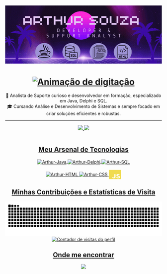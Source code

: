<p align="center">
  <img src="https://github.com/arthur-souzam/arthur-souzam/blob/main/header.gif?raw=true" alt="Banner animado do perfil de Arthur">
</p>

<h1 align="center">
  <a href="https://git.io/typing-svg"><img src="https://readme-typing-svg.herokuapp.com?font=Fira+Code&size=25&pause=1000&color=00BFFF&center=true&vCenter=true&width=500&lines=Bem+vindo(a)+ao+meu+perfil;Me+chamo+Arthur+Souza+Mendes;Desenvolvedor+%26+Analista+de+Suporte" alt="Animação de digitação"></a>
</h1>

<p align="center">
  🚀 Analista de Suporte curioso e desenvolvedor em formação, especializado em Java, Delphi e SQL. <br>
  🎓 Cursando Análise e Desenvolvimento de Sistemas e sempre focado em criar soluções eficientes e robustas.
</p>

<hr>

<div align="center">
  <a href="https://github.com/arthur-souzam">
  <img height="180em" src="https://github-readme-stats.vercel.app/api?username=arthur-souzam&show_icons=true&theme=dracula&include_all_commits=true&count_private=true"/>
  <img height="180em" src="https://github-readme-stats.vercel.app/api/top-langs/?username=arthur-souzam&layout=compact&langs_count=7&theme=dracula"/>
</div>

<div style="display: inline_block" align="center"><br>
  <h2 align="center">Meu Arsenal de Tecnologias</h2>
  <img align="center" alt="Arthur-Java" height="40" width="50" title="Java" src="https://cdn.jsdelivr.net/gh/devicons/devicon/icons/java/java-original.svg">
  <img align="center" alt="Arthur-Delphi" height="40" width="50" title="Delphi" src="https://cdn.jsdelivr.net/gh/devicons/devicon/icons/delphi/delphi-original.svg">
  <img align="center" alt="Arthur-SQL" height="40" width="50" title="SQL" src="https://cdn.jsdelivr.net/gh/devicons/devicon/icons/postgresql/postgresql-original.svg">
  <br><br>
  <img align="center" alt="Arthur-HTML" height="30" width="40" title="HTML5" src="https://cdn.jsdelivr.net/gh/devicons/devicon/icons/html5/html5-original.svg">
  <img align="center" alt="Arthur-CSS" height="30" width="40" title="CSS3" src="https://cdn.jsdelivr.net/gh/devicons/devicon/icons/css3/css3-original.svg">
  <img align="center" alt="Arthur-Js" height="30" width="40" title="JavaScript" src="https://raw.githubusercontent.com/devicons/devicon/master/icons/javascript/javascript-plain.svg">
</div>
  
<div align="center">
  <h2 align="center">Minhas Contribuições e Estatísticas de Visita</h2>
  <img src="https://github.com/arthur-souzam/arthur-souzam/blob/output/github-contribution-grid-snake.svg" alt="Snake game com as contribuições do GitHub">
  <br>
  <img src="https://komarev.com/ghpvc/?username=arthur-souzam&label=Visualiza%C3%A7%C3%B5es+no+Perfil&color=00BFFF&style=flat-square" alt="Contador de visitas do perfil" />
</div>

<div align="center"> 
  <h2 align="center">Onde me encontrar</h2>
  <a href="https://www.linkedin.com/in/arthur-souza-mendes-078653252/" target="_blank"><img src="https://img.shields.io/badge/-LinkedIn-%230077B5?style=for-the-badge&logo=linkedin&logoColor=white" target="_blank"></a> 
</div>
